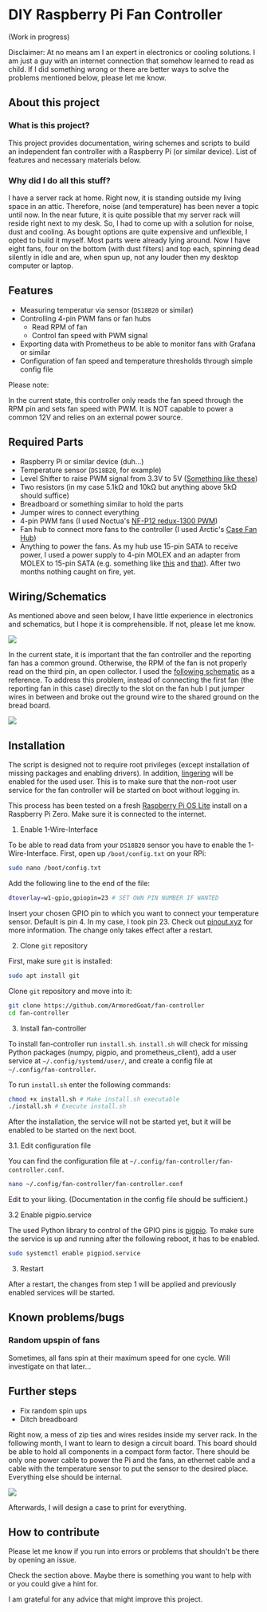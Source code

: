 # DIY Raspberry Pi Fan Controller

(Work in progress)

Disclaimer: At no means am I an expert in electronics or cooling solutions. I am just a guy with an internet connection that somehow learned to read as child. If I did something wrong or there are better ways to solve the problems mentioned below, please let me know.

## About this project

### What is this project?

This project provides documentation, wiring schemes and scripts to build an independent fan controller with a Raspberry Pi (or similar device). List of features and necessary materials below. 

### Why did I do all this stuff?

I have a server rack at home. Right now, it is standing outside my living space in an attic. Therefore, noise (and temperature) has been never a topic until now. In the near future, it is quite possible that my server rack will reside right next to my desk. So, I had to come up with a solution for noise, dust and cooling. As bought options are quite expensive and unflexible, I opted to build it myself. Most parts were already lying around.
Now I have eight fans, four on the bottom (with dust filters) and top each, spinning dead silently in idle and are, when spun up, not any louder then my desktop computer or laptop.

## Features

- Measuring temperatur via sensor (`DS18B20` or similar)
- Controlling 4-pin PWM fans or fan hubs
	- Read RPM of fan
	- Control fan speed with PWM signal
- Exporting data with Prometheus to be able to monitor fans with Grafana or similar
- Configuration of fan speed and temperature thresholds through simple config file

Please note:

In the current state, this controller only reads the fan speed through the RPM pin and sets fan speed with PWM. It is NOT capable to power a common 12V and relies on an external power source.

## Required Parts

- Raspberry Pi or similar device (duh...)
- Temperature sensor (`DS18B20`, for example)
- Level Shifter to raise PWM signal from 3.3V to 5V ([Something like these](https://www.makershop.de/module/schnittstellen/4-kanal-konverter/))
- Two resistors (in my case 5.1kΩ and 10kΩ but anything above 5kΩ should suffice)
- Breadboard or something similar to hold the parts
- Jumper wires to connect everything
- 4-pin PWM fans (I used Noctua's [NF-P12 redux-1300 PWM](https://noctua.at/de/nf-p12-redux-1300-pwm))
- Fan hub to connect more fans to the controller (I used Arctic's [Case Fan Hub](https://www.arctic.de/Case-Fan-Hub/ACFAN00175A))
- Anything to power the fans. As my hub use 15-pin SATA to receive power, I used a power supply to 4-pin MOLEX and an adapter from MOLEX to 15-pin SATA (e.g. something like [this](https://www.mindfactory.de/product_info.php/Phobya-Externes-Netzteil-230V-auf-4Pin-Molex-34-Watt-inkl--Euro-UK-Stec_1129317.html) and [that](https://www.satchef.de/15-cm-Adapter-Kabel-4-pin-Molex-auf-15-pin-SATA-Stecker-schwarz)). After two months nothing caught on fire, yet.

## Wiring/Schematics

As mentioned above and seen below, I have little experience in electronics and schematics, but I hope it is comprehensible. If not, please let me know.

![](https://github.com/ArmoredGoat/fan-controller/assets/89848245/35191cbf-3e8f-4dd6-b3df-55f65e30a922)

In the current state, it is important that the fan controller and the reporting fan has a common ground. Otherwise, the RPM of the fan is not properly read on the third pin, an open collector. I used the [following schematic](https://electronics.stackexchange.com/questions/153846/arduino-how-to-read-and-control-the-speed-of-a-12v-four-wire-fan/153882#153882) as a reference. To address this problem, instead of connecting the first fan (the reporting fan in this case) directly to the slot on the fan hub I put jumper wires in between and broke out the ground wire to the shared ground on the bread board. 

![](https://github.com/ArmoredGoat/fan-controller/assets/89848245/7629da68-416d-4c30-8336-261ae8251ff9)

## Installation

The script is designed not to require root privileges (except installation of missing packages and enabling drivers). In addition, [lingering](https://www.freedesktop.org/software/systemd/man/latest/loginctl.html#enable-linger%20USER%E2%80%A6) will be enabled for the used user. This is to make sure that the non-root user service for the fan controller will be started on boot without logging in.

This process has been tested on a fresh [Raspberry Pi OS Lite](https://www.raspberrypi.com/software/operating-systems/) install on a Raspberry Pi Zero. Make sure it is connected to the internet.

1. Enable 1-Wire-Interface

To be able to read data from your `DS18B20` sensor you have to enable the 1-Wire-Interface. First, open up `/boot/config.txt` on your RPi:

```bash
sudo nano /boot/config.txt
````

Add the following line to the end of the file:

```bash
dtoverlay=w1-gpio,gpiopin=23 # SET OWN PIN NUMBER IF WANTED
```

Insert your chosen GPIO pin to which you want to connect your temperature sensor. Default is pin 4. In my case, I took pin 23. Check out [pinout.xyz](https://pinout.xyz/pinout/1_wire) for more information. The change only takes effect after a restart.

2. Clone `git` repository

First, make sure `git` is installed:

```bash
sudo apt install git
```

Clone `git` repository and move into it:

```bash
git clone https://github.com/ArmoredGoat/fan-controller
cd fan-controller
```

3. Install fan-controller

To install fan-controller run `install.sh`. `install.sh` will check for missing Python packages (numpy, pigpio, and prometheus_client), add a user service at `~/.config/systemd/user/`, and create a config file at `~/.config/fan-controller`.

To run `install.sh` enter the following commands:

```bash
chmod +x install.sh # Make install.sh executable
./install.sh # Execute install.sh
```

After the installation, the service will not be started yet, but it will be enabled to be started on the next boot.

3.1. Edit configuration file

You can find the configuration file at `~/.config/fan-controller/fan-controller.conf`.

```bash
nano ~/.config/fan-controller/fan-controller.conf
```

Edit to your liking. (Documentation in the config file should be sufficient.)

3.2 Enable pigpio.service


The used Python library to control of the GPIO pins is [pigpio](https://abyz.me.uk/rpi/pigpio/). To make sure the service is up and running after the following reboot, it has to be enabled.

```bash
sudo systemctl enable pigpiod.service
```

3. Restart

After a restart, the changes from step 1 will be applied and previously enabled services will be started.

## Known problems/bugs

### Random upspin of fans

Sometimes, all fans spin at their maximum speed for one cycle. Will investigate on that later...

## Further steps

- Fix random spin ups
- Ditch breadboard

Right now, a mess of zip ties and wires resides inside my server rack. In the following month, I want to learn to design a circuit board. This board should be able to hold all components in a compact form factor. There should be only one power cable to power the Pi and the fans, an ethernet cable and a cable with the temperature sensor to put the sensor to the desired place. Everything else should be internal.

![](https://github.com/ArmoredGoat/fan-controller/assets/89848245/502d9bfa-419e-4d2b-996a-0c25f91e3833)

Afterwards, I will design a case to print for everything.

## How to contribute

Please let me know if you run into errors or problems that shouldn't be there by opening an issue.

Check the section above. Maybe there is something you want to help with or you could give a hint for.

I am grateful for any advice that might improve this project.
